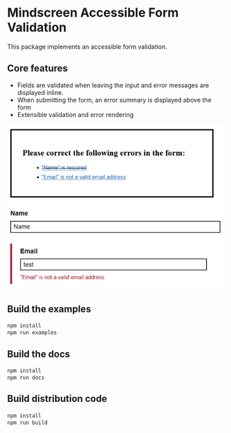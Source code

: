 # Mindscreen Accessible Form Validation

This package implements an accessible form validation.

## Core features
* Fields are validated when leaving the input and error messages are displayed inline.
* When submitting the form, an error summary is displayed above the form
* Extensible validation and error rendering

![Screenshot of a form with inline errors and error summary above](docs/screenshot.png)

## Build the examples
```
npm install
npm run examples
```

## Build the docs
```
npm install
npm run docs
```

## Build distribution code
```
npm install
npm run build
```
